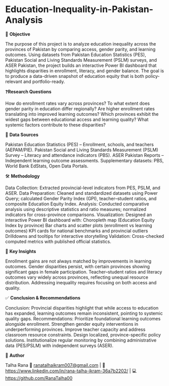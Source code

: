 # Education-Inequality-in-Pakistan-Analysis
🎯 **Objective**

The purpose of this project is to analyze education inequality across the provinces of Pakistan by comparing access, gender parity, and learning outcomes. Using datasets from Pakistan Education Statistics (PES), Pakistan Social and Living Standards Measurement (PSLM) surveys, and ASER Pakistan, the project builds an interactive Power BI dashboard that highlights disparities in enrollment, literacy, and gender balance. The goal is to produce a data-driven snapshot of education equity that is both policy-relevant and portfolio-ready.

❓**Research Questions**

How do enrollment rates vary across provinces?
To what extent does gender parity in education differ regionally?
Are higher enrollment rates translating into improved learning outcomes?
Which provinces exhibit the widest gaps between educational access and learning quality?
What systemic factors contribute to these disparities?

📂 **Data Sources**

Pakistan Education Statistics (PES) – Enrollment, schools, and teachers (AEPAM/PIE).
Pakistan Social and Living Standards Measurement (PSLM) Survey – Literacy and attendance indicators (PBS).
ASER Pakistan Reports – Independent learning outcome assessments.
Supplementary datasets: PBS, World Bank EdStats, Open Data Portals.

🛠️ **Methodology**

Data Collection: Extracted provincial-level indicators from PES, PSLM, and ASER.
Data Preparation: Cleaned and standardized datasets using Power Query; calculated Gender Parity Index (GPI), teacher–student ratios, and composite Education Equity Index.
Analysis: Conducted comparative analysis using descriptive statistics and ratio measures; normalized indicators for cross-province comparisons.
Visualization: Designed an interactive Power BI dashboard with:
Choropleth map (Education Equity Index by province)
Bar charts and scatter plots (enrollment vs learning outcomes)
KPI cards for national benchmarks and provincial outliers
Drilldowns and tooltips for interactive storytelling
Validation: Cross-checked computed metrics with published official statistics.

🔑 **Key Insights**

Enrollment gains are not always matched by improvements in learning outcomes.
Gender disparities persist, with certain provinces showing significant gaps in female participation.
Teacher–student ratios and literacy outcomes vary widely across provinces, reflecting unequal resource distribution.
Addressing inequality requires focusing on both access and quality.

✅ **Conclusion & Recommendations**

Conclusion: Provincial disparities highlight that while access to education has expanded, learning outcomes remain inconsistent, pointing to systemic quality gaps.
Recommendations:
Prioritize foundational learning outcomes alongside enrollment.
Strengthen gender equity interventions in underperforming provinces.
Improve teacher capacity and address classroom resource constraints.
Design localized, province-specific policy solutions.
Institutionalize regular monitoring by combining administrative data (PES/PSLM) with independent surveys (ASER).


👤 **Author**

Talha Rana
📧 ranatalhaikram007@gmail.com | 🔗 https://www.linkedin.com/in/rana-talha-ikram-36a7b2202/ | 💻 https://github.com/RanaTalha00
